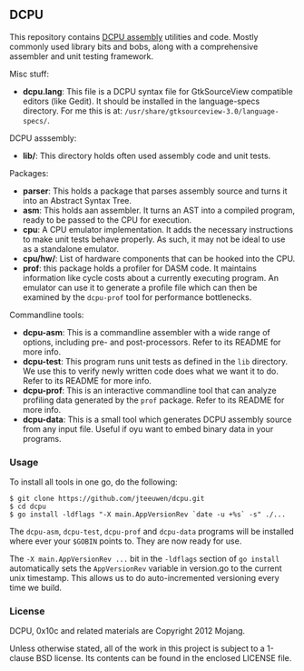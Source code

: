 ## DCPU

This repository contains [DCPU assembly][1] utilities and code.
Mostly commonly used library bits and bobs, along with a comprehensive
assembler and unit testing framework.

[1]: http://dcpu.com

Misc stuff:

* **dcpu.lang**: This file is a DCPU syntax file for GtkSourceView
  compatible editors (like Gedit). It should be installed in the
  language-specs directory.
  For me this is at: `/usr/share/gtksourceview-3.0/language-specs/`. 

DCPU asssembly:

* **lib/**: This directory holds often used assembly code and unit tests.

Packages:

* **parser**: This holds a package that parses assembly source and turns it
  into an Abstract Syntax Tree.
* **asm**: This holds aan assembler. It turns an AST into a compiled
  program, ready to be passed to the CPU for execution.
* **cpu**: A CPU emulator implementation. It adds the necessary instructions
  to make unit tests behave properly. As such, it may not be ideal to use
  as a standalone emulator.
* **cpu/hw/**: List of hardware components that can be hooked into the CPU.
* **prof**: this package holds a profiler for DASM code. It maintains
  information like cycle costs about a currently executing program.
  An emulator can use it to generate a profile file which can then be examined
  by the `dcpu-prof` tool for performance bottlenecks.

Commandline tools:
* **dcpu-asm**: This is a commandline assembler with a wide range of options,
  including pre- and post-processors. Refer to its README for more info.
* **dcpu-test**: This program runs unit tests as defined in the `lib` 
  directory. We use this to verify newly written code does what we
  want it to do. Refer to its README for more info.
* **dcpu-prof**: This is an interactive commandline tool that can analyze
  profiling data generated by the `prof` package. Refer to its README
  for more info.
* **dcpu-data**: This is a small tool which generates DCPU assembly source
  from any input file. Useful if oyu want to embed binary data in your
  programs.
  

### Usage

To install all tools in one go, do the following:

    $ git clone https://github.com/jteeuwen/dcpu.git
    $ cd dcpu
    $ go install -ldflags "-X main.AppVersionRev `date -u +%s` -s" ./...

The `dcpu-asm`, `dcpu-test`, `dcpu-prof` and `dcpu-data` programs will be
installed where ever your `$GOBIN` points to. They are now ready for use.

The `-X main.AppVersionRev ...` bit in the `-ldflags` section of
`go install` automatically sets the `AppVersionRev` variable in version.go
to the current unix timestamp. This allows us to do auto-incremented
versioning every time we build.

### License

DCPU, 0x10c and related materials are Copyright 2012 Mojang.

Unless otherwise stated, all of the work in this project is subject to a
1-clause BSD license. Its contents can be found in the enclosed LICENSE file.

